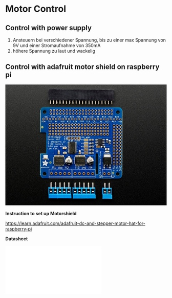 # **Motor Control**

## **Control with power supply**

1. Ansteuern bei verschiedener Spannung, bis zu einer max Spannung von 9V und einer Stromaufnahme von 350mA
2. höhere Spannung zu laut und wackelig

## **Control with adafruit motor shield on raspberry pi**

![Adafruit Motorshield for dc & stepper motors](pictures/Adafruit_motorshield.jpeg)

**Instruction to set up Motorshield**

https://learn.adafruit.com/adafruit-dc-and-stepper-motor-hat-for-raspberry-pi

**Datasheet**

![adafruit_datasheet](datasheet/2348_ENG_TDS.pdf)

